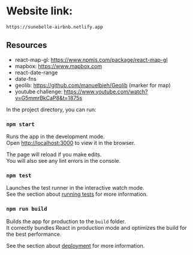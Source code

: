 # Website link:

    https://sunebelle-airbnb.netlify.app

## Resources

- react-map-gl: https://www.npmjs.com/package/react-map-gl
- mapbox: https://www.mapbox.com
- react-date-range
- date-fns
- geolib: https://github.com/manuelbieh/Geolib (marker for map)
- youtube challenge: https://www.youtube.com/watch?v=G5mmrBkCaP8&t=1875s

In the project directory, you can run:

### `npm start`

Runs the app in the development mode.\
Open [http://localhost:3000](http://localhost:3000) to view it in the browser.

The page will reload if you make edits.\
You will also see any lint errors in the console.

### `npm test`

Launches the test runner in the interactive watch mode.\
See the section about [running tests](https://facebook.github.io/create-react-app/docs/running-tests) for more information.

### `npm run build`

Builds the app for production to the `build` folder.\
It correctly bundles React in production mode and optimizes the build for the best performance.

See the section about [deployment](https://facebook.github.io/create-react-app/docs/deployment) for more information.
